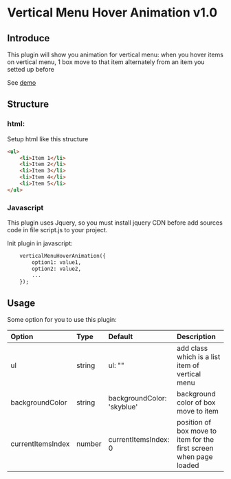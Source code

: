 # Vertical Menu Hover Animation v1.0

## Introduce
This plugin will show you animation for vertical menu: when you hover items on vertical menu, 1 box move to that item alternately from an item you setted up before

See [demo](https://tung13041996.github.io/ui-animation/box-animation/)

## Structure

### html: 
Setup html like this structure
``` HTML
<ul>
    <li>Item 1</li>
    <li>Item 2</li>
    <li>Item 3</li>
    <li>Item 4</li>
    <li>Item 5</li>
</ul>
```

### Javascript
This plugin uses Jquery, so you must install jquery CDN before
add sources code in file script.js to your project.

Init plugin in javascript:
```HTML
    verticalMenuHoverAnimation({
        option1: value1,
        option2: value2,
        ...
    });
```

## Usage
Some option for you to use this plugin:

| **Option** | **Type** | **Default** | **Description** |
| :--- | :--- | :--- | :---|
| ul | string | ul: "" | add class which is a list item of vertical menu |
| backgroundColor | string | backgroundColor: 'skyblue' | background color of box move to item |
| currentItemsIndex | number | currentItemsIndex: 0 | position of box move to item for the first screen when page loaded |